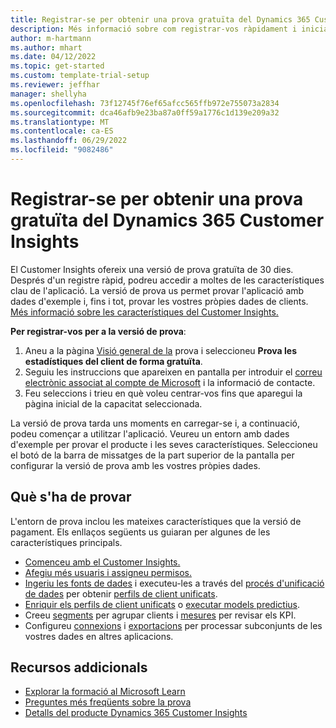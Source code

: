 ```yaml
---
title: Registrar-se per obtenir una prova gratuïta del Dynamics 365 Customer Insights
description: Més informació sobre com registrar-vos ràpidament i iniciar una versió de prova gratuïta del Customer Insights. Exploreu l'aplicació i cerqueu més recursos d'aprenentatge.
author: m-hartmann
ms.author: mhart
ms.date: 04/12/2022
ms.topic: get-started
ms.custom: template-trial-setup
ms.reviewer: jeffhar
manager: shellyha
ms.openlocfilehash: 73f12745f76ef65afcc565ffb972e755073a2834
ms.sourcegitcommit: dca46afb9e23ba87a0ff59a1776c1d139e209a32
ms.translationtype: MT
ms.contentlocale: ca-ES
ms.lasthandoff: 06/29/2022
ms.locfileid: "9082486"
---
```

# <a name="sign-up-for-a-free-dynamics-365-customer-insights-trial"></a>Registrar-se per obtenir una prova gratuïta del Dynamics 365 Customer Insights

El Customer Insights ofereix una versió de prova gratuïta de 30 dies. Després d'un registre ràpid, podreu accedir a moltes de les característiques clau de l'aplicació. La versió de prova us permet provar l'aplicació amb dades d'exemple i, fins i tot, provar les vostres pròpies dades de clients. [Més informació sobre les característiques del Customer Insights.](overview.md)

**Per registrar-vos per a la versió de prova**:

1. Aneu a la pàgina [Visió general de la](https://dynamics.microsoft.com/ai/customer-insights/) prova i seleccioneu **Prova les estadístiques del client de forma gratuïta**.
1. Seguiu les instruccions que apareixen en pantalla per introduir el [correu electrònic associat al compte de Microsoft](https://support.microsoft.com/windows/what-is-a-microsoft-account-4a7c48e9-ff5a-e9c6-5a5c-1a57d66c3bfa) i la informació de contacte.
1. Feu seleccions i trieu en què voleu centrar-vos fins que aparegui la pàgina inicial de la capacitat seleccionada.

La versió de prova tarda uns moments en carregar-se i, a continuació, podeu començar a utilitzar l'aplicació. Veureu un entorn amb dades d'exemple per provar el producte i les seves característiques. Seleccioneu el botó de la barra de missatges de la part superior de la pantalla per configurar la versió de prova amb les vostres pròpies dades.

## <a name="what-to-try"></a>Què s'ha de provar

L'entorn de prova inclou les mateixes característiques que la versió de pagament. Els enllaços següents us guiaran per algunes de les característiques principals.

- [Comenceu amb el Customer Insights.](get-started.md)
- [Afegiu més usuaris i assigneu permisos.](permissions.md)
- [Ingeriu les fonts de dades](data-sources.md) i executeu-les a través del [procés d'unificació de dades](data-unification.md) per obtenir [perfils de client unificats](customer-profiles.md).
- [Enriquir els perfils de client unificats](enrichment-hub.md) o [executar models predictius](predictions-overview.md).
- Creeu [segments](segments.md) per agrupar clients i [mesures](measures.md) per revisar els KPI.
- Configureu [connexions](connections.md) i [exportacions](export-destinations.md) per processar subconjunts de les vostres dades en altres aplicacions.

## <a name="additional-resources"></a>Recursos addicionals

- [Explorar la formació al Microsoft Learn](/learn/browse/?filter-products=dynamics-dynamics-cust-insights)
- [Preguntes més freqüents sobre la prova](trial-faq.md)
- [Detalls del producte Dynamics 365 Customer Insights](https://dynamics.microsoft.com/ai/customer-insights/)

